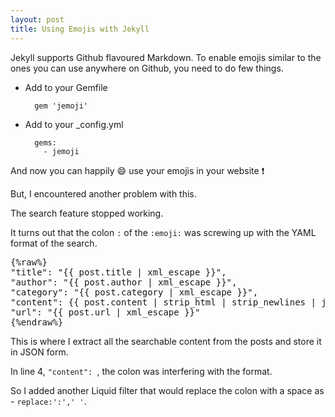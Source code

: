 ```yaml
---
layout: post
title: Using Emojis with Jekyll
---
```



Jekyll supports Github flavoured Markdown. To enable emojis similar to the ones you can use anywhere on Github, you need to do few things.

+ Add to your Gemfile

        gem 'jemoji'
+ Add to your _config.yml

        gems:
          - jemoji  

And now you can happily :smile: use your emojis in your website :exclamation:

But, I encountered another problem with this. 

The search feature stopped working. 

It turns out that the colon `:` of the `:emoji:` was screwing up with the YAML format of the search.

<pre>
{%raw%}
"title": "{{ post.title | xml_escape }}",
"author": "{{ post.author | xml_escape }}",
"category": "{{ post.category | xml_escape }}",
"content": {{ post.content | strip_html | strip_newlines | jsonify | <b> replace:':',' '</b> }},
"url": "{{ post.url | xml_escape }}"
{%endraw%}
</pre>

This is where I extract all the searchable content from the posts and store it in JSON form.

In line 4, `"content": `, the colon was interfering with the format.

So I added another Liquid filter that would replace the colon with a space as - `replace:':',' '`.